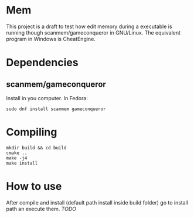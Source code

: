 # Mem

This project is a draft to test how edit memory during a executable is running though scanmem/gameconqueror in GNU/Linux. The equivalent program in Windows is CheatEngine.

# Dependencies

## scanmem/gameconqueror

Install in you computer. In Fedora:

```
sudo dnf install scanmem gameconqueror
```

# Compiling

```
mkdir build && cd build
cmake ..
make -j4
make install
```

# How to use

After compile and install (default path install inside build folder) go to install path an execute them. *TODO*
